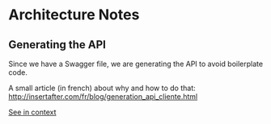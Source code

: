 [//]: # ( )
[//]: # (This file is automatically generated by the `jsarch`)
[//]: # (module. Do not change it elsewhere, changes would)
[//]: # (be overriden.)
[//]: # ( )
# Architecture Notes



## Generating the API

Since we have a Swagger file, we are generating
 the API to avoid boilerplate code.

A small article (in french) about why and how
 to do that:
http://insertafter.com/fr/blog/generation_api_cliente.html

[See in context](./bin/build.js#L4-L13)


